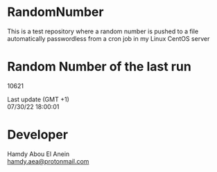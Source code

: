 # RandomNumber    
This is a test repository where a random number is pushed to a file automatically passwordless from a cron job in my Linux CentOS server    
# Random Number of the last run   
10621
      
Last update (GMT +1)    
07/30/22 18:00:01
# Developer    
Hamdy Abou El Anein   
hamdy.aea@protonmail.com
